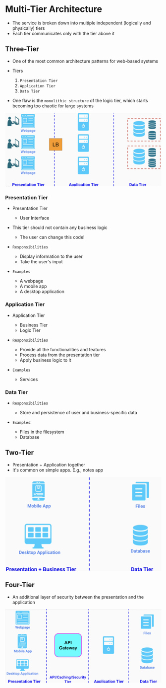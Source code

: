 # Multi-Tier Architecture

- The service is broken down into multiple independent (logically and physically) tiers
- Each tier communicates only with the tier above it

## Three-Tier

- One of the most common architecture patterns for web-based systems
- Tiers
  1. `Presentation Tier`
  1. `Application Tier`
  1. `Data Tier`

- One flaw is the `monolithic structure` of the logic tier, which starts becoming too chaotic for large systems

![Three-Tier Architecture](images/3-tier.png)

### Presentation Tier

- Presentation Tier
  - User Interface

- This tier should not contain any business logic
  - The user can change this code!

- `Responsibilities`
  - Display information to the user
  - Take the user's input

- `Examples`
  - A webpage
  - A mobile app
  - A desktop application

### Application Tier

- Application Tier
  - Business Tier
  - Logic Tier

- `Responsibilities`
  - Provide all the functionalities and features
  - Process data from the presentation tier
  - Apply business logic to it

- `Examples`
  - Services

### Data Tier

- `Responsibilities`
  - Store and persistence of user and business-specific data

- `Examples`:
  - Files in the filesystem
  - Database

## Two-Tier

- Presentation + Application together
- It's common on simple apps. E.g., notes app

![Two-Tier Architecture](images/2-tier.png)

## Four-Tier

- An additional layer of security between the presentation and the application

![Four-Tier Architecture](images/4-tier.png)
